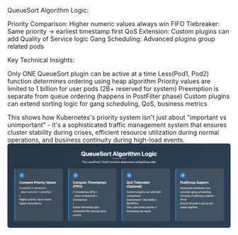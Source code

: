 QueueSort Algorithm Logic:

Priority Comparison: Higher numeric values always win
FIFO Tiebreaker: Same priority → earliest timestamp first
QoS Extension: Custom plugins can add Quality of Service logic
Gang Scheduling: Advanced plugins group related pods

Key Technical Insights:

Only ONE QueueSort plugin can be active at a time
Less(Pod1, Pod2) function determines ordering using heap algorithm
Priority values are limited to 1 billion for user pods (2B+ reserved for system)
Preemption is separate from queue ordering (happens in PostFilter phase)
Custom plugins can extend sorting logic for gang scheduling, QoS, business metrics

This shows how Kubernetes's priority system isn't just about "important vs unimportant" - it's a sophisticated traffic management system that ensures cluster stability during crises, efficient resource utilization during normal operations, and business continuity during high-load events.
![alt text](image.png)